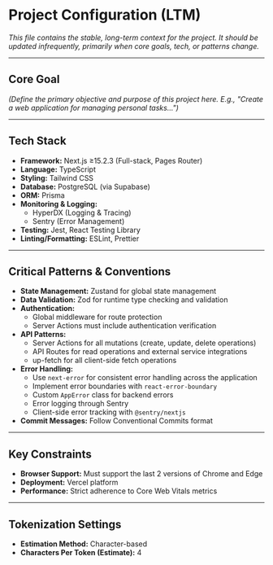 # Project Configuration (LTM)

*This file contains the stable, long-term context for the project.*
*It should be updated infrequently, primarily when core goals, tech, or patterns change.*

---

## Core Goal

*(Define the primary objective and purpose of this project here. E.g., "Create a web application for managing personal tasks...")*

---

## Tech Stack

*   **Framework:** Next.js ≥15.2.3 (Full-stack, Pages Router)
*   **Language:** TypeScript
*   **Styling:** Tailwind CSS
*   **Database:** PostgreSQL (via Supabase)
*   **ORM:** Prisma
*   **Monitoring & Logging:** 
    *   HyperDX (Logging & Tracing)
    *   Sentry (Error Management)
*   **Testing:** Jest, React Testing Library
*   **Linting/Formatting:** ESLint, Prettier

---

## Critical Patterns & Conventions

*   **State Management:** Zustand for global state management
*   **Data Validation:** Zod for runtime type checking and validation
*   **Authentication:**
    *   Global middleware for route protection
    *   Server Actions must include authentication verification
*   **API Patterns:**
    *   Server Actions for all mutations (create, update, delete operations)
    *   API Routes for read operations and external service integrations
    *   up-fetch for all client-side fetch operations
*   **Error Handling:**
    *   Use `next-error` for consistent error handling across the application
    *   Implement error boundaries with `react-error-boundary`
    *   Custom `AppError` class for backend errors
    *   Error logging through Sentry
    *   Client-side error tracking with `@sentry/nextjs`
*   **Commit Messages:** Follow Conventional Commits format

---

## Key Constraints

*   **Browser Support:** Must support the last 2 versions of Chrome and Edge
*   **Deployment:** Vercel platform
*   **Performance:** Strict adherence to Core Web Vitals metrics

---

## Tokenization Settings

*   **Estimation Method:** Character-based
*   **Characters Per Token (Estimate):** 4

